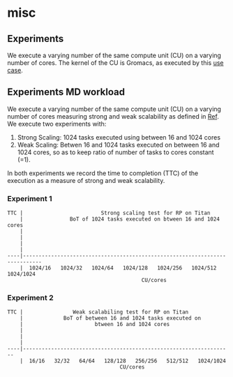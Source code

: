 # misc

## Experiments 

We execute a varying number of the same compute unit (CU) on a varying number of cores. The kernel of the CU is Gromacs, as executed by this [use case](https://docs.google.com/document/d/1a8i38Z_aROQgylRNtbsePGH6UovRJgg0WW4gbk5kW4A/edit#heading=h.8tk04bz0vj23). 

## Experiments MD workload

We execute a varying number of the same compute unit (CU) on a varying number of cores measuring strong and weak scalability as defined in [Ref](https://arxiv.org/pdf/1602.00678.pdf). We execute two experiments with:

1. Strong Scaling: 1024 tasks executed using between 16 and 1024 cores
2. Weak Scaling: Betwen 16 and 1024 tasks executed on between 16 and 1024 cores, so as to keep ratio of number of tasks to cores constant (=1).

In both experiments we record the time to completion (TTC) of the execution as a measure of strong and weak scalability.

### Experiment 1
```
TTC |                         Strong scaling test for RP on Titan
    |               BoT of 1024 tasks executed on btween 16 and 1024 cores
    |
    |
    |
    |
----|----------------------------------------------------------------------------
    |  1024/16   1024/32   1024/64   1024/128   1024/256   1024/512   1024/1024
                                           CU/cores
```

### Experiment 2
```
TTC |                Weak scalabiling test for RP on Titan
    |             BoT of between 16 and 1024 tasks executed on
    |                       btween 16 and 1024 cores
    |
    |
    |
----|-------------------------------------------------------------------
    |  16/16   32/32   64/64   128/128   256/256   512/512   1024/1024
                                    CU/cores

```
